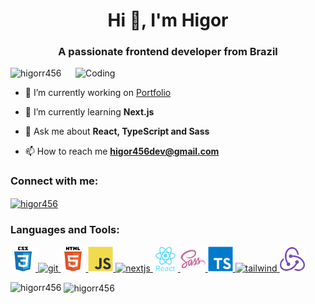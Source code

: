 <h1 align="center">Hi 👋, I'm Higor</h1>
<h3 align="center">A passionate frontend developer from Brazil</h3>
<img align="right" alt="Coding" width="400" src="https://media.tenor.com/2uyENRmiUt0AAAAC/coding.gif">


<p align="left"> <img src="https://komarev.com/ghpvc/?username=higorr456&label=Profile%20views&color=0e75b6&style=flat" alt="higorr456" /> </p>

- 🔭 I’m currently working on [Portfolio](https://github.com/HigorR456/portfolio-2)

- 🌱 I’m currently learning **Next.js**

- 💬 Ask me about **React, TypeScript and Sass**

- 📫 How to reach me **higor456dev@gmail.com**

<h3 align="left">Connect with me:</h3>
<p align="left">
<a href="https://codepen.io/higor456" target="blank"><img align="center" src="https://raw.githubusercontent.com/rahuldkjain/github-profile-readme-generator/master/src/images/icons/Social/codepen.svg" alt="higor456" height="30" width="40" /></a>
</p>

<h3 align="left">Languages and Tools:</h3>
<p align="left"> <a href="https://www.w3schools.com/css/" target="_blank" rel="noreferrer"> <img src="https://raw.githubusercontent.com/devicons/devicon/master/icons/css3/css3-original-wordmark.svg" alt="css3" width="40" height="40"/> </a> <a href="https://git-scm.com/" target="_blank" rel="noreferrer"> <img src="https://www.vectorlogo.zone/logos/git-scm/git-scm-icon.svg" alt="git" width="40" height="40"/> </a> <a href="https://www.w3.org/html/" target="_blank" rel="noreferrer"> <img src="https://raw.githubusercontent.com/devicons/devicon/master/icons/html5/html5-original-wordmark.svg" alt="html5" width="40" height="40"/> </a> <a href="https://developer.mozilla.org/en-US/docs/Web/JavaScript" target="_blank" rel="noreferrer"> <img src="https://raw.githubusercontent.com/devicons/devicon/master/icons/javascript/javascript-original.svg" alt="javascript" width="40" height="40"/> </a> <a href="https://nextjs.org/" target="_blank" rel="noreferrer"> <img src="https://cdn.worldvectorlogo.com/logos/nextjs-2.svg" alt="nextjs" width="40" height="40"/> </a> <a href="https://reactjs.org/" target="_blank" rel="noreferrer"> <img src="https://raw.githubusercontent.com/devicons/devicon/master/icons/react/react-original-wordmark.svg" alt="react" width="40" height="40"/> </a> <a href="https://sass-lang.com" target="_blank" rel="noreferrer"> <img src="https://raw.githubusercontent.com/devicons/devicon/master/icons/sass/sass-original.svg" alt="sass" width="40" height="40"/> </a> <a href="https://www.typescriptlang.org/" target="_blank" rel="noreferrer"> <img src="https://raw.githubusercontent.com/devicons/devicon/master/icons/typescript/typescript-original.svg" alt="typescript" width="40" height="40"/> </a> <a href="https://tailwindcss.com/" target="_blank" rel="noreferrer"> <img src="https://www.vectorlogo.zone/logos/tailwindcss/tailwindcss-icon.svg" alt="tailwind" width="40" height="40"/> </a> <a href="https://redux.js.org/" target="_blank" rel="noreferrer"> <img src="https://raw.githubusercontent.com/devicons/devicon/master/icons/redux/redux-original.svg" alt="redux" width="40" height="40"/> </a> </p>

<p><img align="left" src="https://github-readme-stats.vercel.app/api/top-langs?username=higorr456&theme=tokyonight&show_icons=true&locale=en&layout=compact" alt="higorr456" /></p>

<p>&nbsp;<img align="center" src="https://github-readme-stats.vercel.app/api?username=higorr456&theme=tokyonight&show_icons=true&locale=en" alt="higorr456" /></p>
